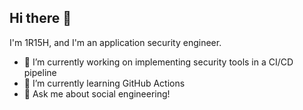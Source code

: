 ## Hi there 👋
I'm 1R15H, and I'm an application security engineer. 

- 🔭 I’m currently working on implementing security tools in a CI/CD pipeline
- 🌱 I’m currently learning GitHub Actions
- 💬 Ask me about social engineering! 
